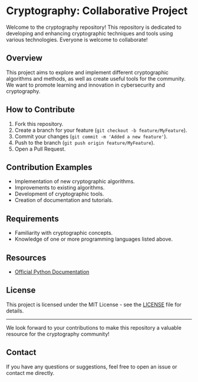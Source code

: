 # Cryptography: Collaborative Project

Welcome to the cryptography repository! This repository is dedicated to developing and enhancing cryptographic techniques and tools using various technologies. Everyone is welcome to collaborate!

## Overview

This project aims to explore and implement different cryptographic algorithms and methods, as well as create useful tools for the community. We want to promote learning and innovation in cybersecurity and cryptography.

## How to Contribute

1. Fork this repository.
2. Create a branch for your feature (`git checkout -b feature/MyFeature`).
3. Commit your changes (`git commit -m 'Added a new feature'`).
4. Push to the branch (`git push origin feature/MyFeature`).
5. Open a Pull Request.

## Contribution Examples

- Implementation of new cryptographic algorithms.
- Improvements to existing algorithms.
- Development of cryptographic tools.
- Creation of documentation and tutorials.

## Requirements

- Familiarity with cryptographic concepts.
- Knowledge of one or more programming languages listed above.

## Resources

- [Official Python Documentation](https://docs.python.org/3/)

## License

This project is licensed under the MIT License - see the [LICENSE](LICENSE) file for details.

---

We look forward to your contributions to make this repository a valuable resource for the cryptography community!

## Contact

If you have any questions or suggestions, feel free to open an issue or contact me directly.